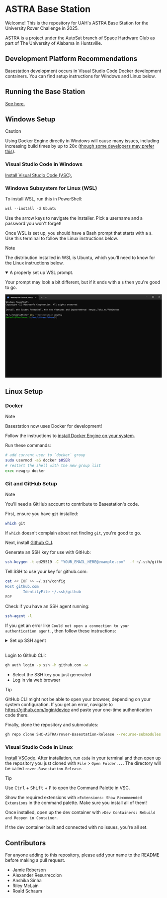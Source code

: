 # ASTRA Base Station

Welcome! This is the repository for UAH's ASTRA Base Station for the University
Rover Challenge in 2025.

ASTRA is a project under the AutoSat branch of Space Hardware Club as part of
The University of Alabama in Huntsville.

## Development Platform Recommendations

Basestation development occurs in Visual Studio Code Docker development
containers. You can find setup instructions for Windows and Linux below.

## Running the Base Station

[See here.](scripts/README.md)

## Windows Setup

> [!CAUTION]
> Using Docker Engine directly in Windows will cause many issues, including
> increasing build times by up to 20x ([though some developers may prefer this](https://xkcd.com/303/)).

### Visual Studio Code in Windows

[Install Visual Studio Code (VSC).](https://code.visualstudio.com/download)

### Windows Subsystem for Linux (WSL)

To install WSL, run this in PowerShell:

```powershell
wsl --install -d Ubuntu
```

Use the arrow keys to navigate the installer. Pick a username and a password you
won't forget!

Once WSL is set up, you should have a Bash prompt that starts with a `$`. Use
this terminal to follow the Linux instructions below.

> [!NOTE]
> The distribution installed in WSL is Ubuntu, which you'll need to know for the
> Linux instructions below.

<details open>
 <summary>
  A properly set up WSL prompt.
 </summary>

Your prompt may look a bit different, but if it ends with a `$` then you're good
to go.

![A properly set up WSL prompt.](./images/wsl_prompt.png)

</details>

## Linux Setup

### Docker

> [!NOTE]
> Basestation now uses Docker for development!

Follow the instructions to [install Docker Engine on your system](https://docs.docker.com/engine/install/).

Run these commands:

```bash
# add current user to `docker` group
sudo usermod -aG docker $USER
# restart the shell with the new group list
exec newgrp docker
```

### Git and GitHub Setup

> [!NOTE]
> You'll need a GitHub account to contribute to Basestation's code.

First, ensure you have `git` installed:

```bash
which git
```

If `which` doesn't complain about not finding `git`, you're good to go.

Next, install [Github CLI](https://github.com/cli/cli/blob/trunk/docs/install_linux.md).

Generate an SSH key for use with GitHub:

```bash
ssh-keygen -t ed25519 -C "YOUR_EMAIL_HERE@example.com"  -f ~/.ssh/github
```

Tell SSH to use your key for github.com:

```bash
cat << EOF >> ~/.ssh/config 
Host github.com
        IdentityFile ~/.ssh/github
EOF
```

Check if you have an SSH agent running:

```bash
ssh-agent -l
```

If you get an error like
`Could not open a connection to your authentication agent.`, then follow these instructions:

<details>
 <summary>
  Set up SSH agent
 </summary>
 Run these commands:

 ```bash
 # modify .bashrc
 cat << EOF >> ~/.bashrc
 # start ssh agent
 eval \$(ssh-agent) > /dev/null
 # add github ssh key
 ssh-add -q ~/.ssh/github
 EOF
 
 # restart shell
 exec bash
 ```

</details>
<br />

Login to Github CLI:

```bash
gh auth login -p ssh -h github.com -w
```

* Select the SSH key you just generated
* Log in via web browser

> [!TIP]
> GitHub CLI might not be able to open your browser, depending on your system
> configuration. If you get an error, navigate to
> <https://github.com/login/device> and paste your one-time authentication code there.

Finally, clone the repository and submodules:

```bash
gh repo clone SHC-ASTRA/rover-Basestation-Release --recurse-submodules
```

### Visual Studio Code in Linux

[Install VSCode](https://code.visualstudio.com/docs/setup/linux). After
installation, run `code` in your terminal and then open up the repository you
just cloned with `File` > `Open Folder...`. The directory will be called `rover-Basestation-Release`.

> [!TIP]
> Use <kbd>Ctrl</kbd> + <kbd>Shift</kbd> + <kbd>P</kbd> to open the Command
> Palette in VSC.

Show the required extensions with `>Extensions: Show Recommended Extensions` in
the command palette. Make sure you install all of them!

Once installed, open up the dev container with
`>Dev Containers: Rebuild and Reopen in Container`.

If the dev container built and connected with no issues, you're all set.

## Contributors

For anyone adding to this repository, please add your name to the README before
making a pull request.

* Jamie Roberson
* Alexander Resurreccion
* Anshika Sinha
* Riley McLain
* Roald Schaum
